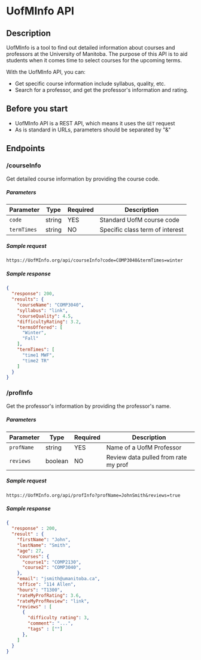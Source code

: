 # UofMInfo API

## Description
UofMInfo is a tool to find out detailed information about courses and professors at the University of Manitoba. The purpose of this API is to aid students when it comes time to select courses for the upcoming terms.  

With the UofMInfo API, you can:  
- Get specific course information include syllabus, quality, etc.
- Search for a professor, and get the professor's information and rating.

## Before you start
- UofMInfo API is a REST API, which means it uses the `GET` request
- As is standard in URLs, parameters should be separated by "&"

## Endpoints
### /courseInfo
Get detailed course information by providing the course code.
##### Parameters
| Parameter   |  Type  | Required |        Description            |
|-------------|--------|----------|-------------------------------|
| `code`| string | YES      |  Standard UofM course code    |
| `termTimes`    |   string  | NO      | Specific class term of interest           |

##### Sample request
`https://UofMInfo.org/api/courseInfo?code=COMP3040&termTimes=winter`

##### Sample response
``` json
{
  "response": 200,
  "results": {
    "courseName": "COMP3040",
    "syllabus": "link",
    "courseQuality": 4.5,
    "difficultyRating": 3.2,
    "termsOffered": [
      "Winter",
      "Fall"
    ],
    "termTimes": [
      "time1 MWF",
      "time2 TR"
    ]
  }
}
```



### /profInfo
Get the professor's information by providing the professor's name.
##### Parameters
| Parameter   |  Type  | Required |        Description            |
|-------------|--------|----------|-------------------------------|
| `profName`| string | YES      |  Name of a UofM Professor    |
| `reviews`    |   boolean  | NO      | Review data pulled from rate my prof           |

##### Sample request
`https://UofMInfo.org/api/profInfo?profName=JohnSmith&reviews=true`

##### Sample response

``` json
{
  "response" : 200,
  "result" : {
    "firstName": "John",
    "lastName": "Smith",
    "age": 27,
    "courses": {
      "course1": "COMP2130",
      "course2": "COMP3040",
    },
    "email": "jsmith@umanitoba.ca",
    "office": "114 Allen",
    "hours": "T1300",
    "rateMyProfRating": 3.6,
    "rateMyProfReview": "link",
    "reviews" : [
      {
        "difficulty rating": 3,
        "comment": "...",
        "tags" : [""]
      },
    ]
  }
}
```
